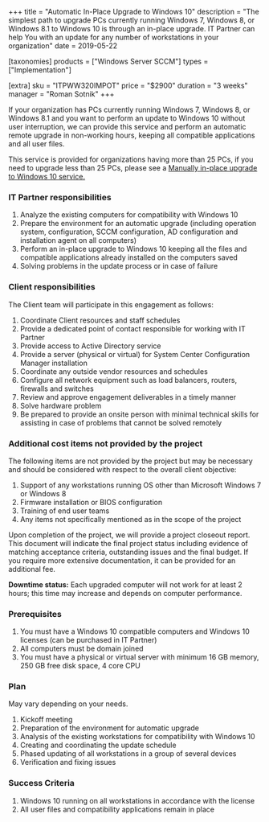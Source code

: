 +++
title = "Automatic In-Place Upgrade to Windows 10"
description = "The simplest path to upgrade PCs currently running Windows 7, Windows 8, or Windows 8.1 to Windows 10 is through an in-place upgrade. IT Partner сan help You with an update for any number of workstations in your organization"
date = 2019-05-22

[taxonomies]
products = ["Windows Server SCCM"]
types = ["Implementation"]

[extra]
sku = "ITPWW320IMPOT"
price = "$2900"
duration = "3 weeks"
manager = "Roman Sotnik"
+++

If your organization has PCs currently running Windows 7, Windows 8, or
Windows 8.1 and you want to perform an update to Windows 10 without user
interruption, we can provide this service and perform an automatic
remote upgrade in non-working hours, keeping all compatible applications
and all user files.

This service is provided for organizations having more than 25 PCs, if
you need to upgrade less than 25 PCs, please see a [Manually in-place
upgrade to Windows 10
service.](https://o365hq.com/services/manual-in-place-upgrade-to-windows-10)

### IT Partner responsibilities

1.  Analyze the existing computers for compatibility with Windows 10
2.  Prepare the environment for an automatic upgrade (including
    operation system, configuration, SCCM configuration, AD
    configuration and installation agent on all computers)
3.  Perform an in-place upgrade to Windows 10 keeping all the files and
    compatible applications already installed on the computers saved
4.  Solving problems in the update process or in case of failure

### Client responsibilities

The Client team will participate in this engagement as follows:

1.  Coordinate Client resources and staff schedules
2.  Provide a dedicated point of contact responsible for working with IT
    Partner
3.  Provide access to Active Directory service
4.  Provide a server (physical or virtual) for System Center
    Configuration Manager installation
5.  Coordinate any outside vendor resources and schedules
6.  Configure all network equipment such as load balancers, routers,
    firewalls and switches
7.  Review and approve engagement deliverables in a timely manner
8.  Solve hardware problem
9.  Be prepared to provide an onsite person with minimal technical
    skills for assisting in case of problems that cannot be solved
    remotely

### Additional cost items not provided by the project

The following items are not provided by the project but may be necessary
and should be considered with respect to the overall client objective:

1.  Support of any workstations running OS other than Microsoft Windows
    7 or Windows 8
2.  Firmware installation or BIOS configuration
3.  Training of end user teams
4.  Any items not specifically mentioned as in the scope of the project

Upon completion of the project, we will provide a project closeout
report. This document will indicate the final project status including
evidence of matching acceptance criteria, outstanding issues and the
final budget. If you require more extensive documentation, it can be
provided for an additional fee.

**Downtime status:** Each upgraded computer will not work for at least 2
hours; this time may increase and depends on computer performance.

### Prerequisites

1.  You must have a Windows 10 compatible computers and Windows 10
    licenses (can be purchased in IT Partner)
2.  All computers must be domain joined
3.  You must have a physical or virtual server with minimum 16 GB
    memory, 250 GB free disk space, 4 core CPU

### Plan

May vary depending on your needs.

1.  Kickoff meeting
2.  Preparation of the environment for automatic upgrade
3.  Analysis of the existing workstations for compatibility with Windows
    10
4.  Creating and coordinating the update schedule
5.  Phased updating of all workstations in a group of several devices
6.  Verification and fixing issues

### Success Criteria

1.  Windows 10 running on all workstations in accordance with the
    license
2.  All user files and compatibility applications remain in place